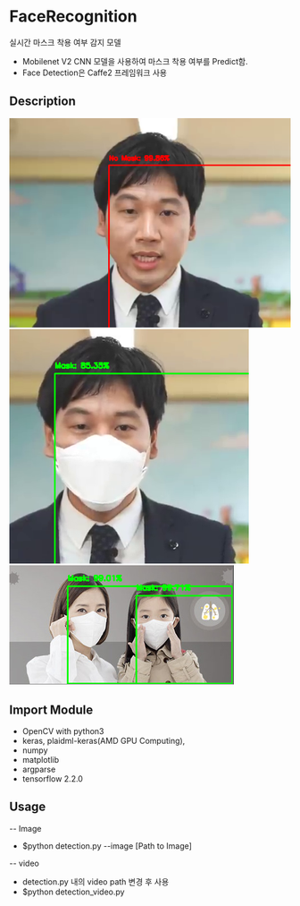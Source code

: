 # FaceRecognition
실시간 마스크 착용 여부 감지 모델
- Mobilenet V2 CNN 모델을 사용하여 마스크 착용 여부를 Predict함. 
- Face Detection은 Caffe2 프레임워크 사용

## Description
![1](./1.png)
![2](./2.png)
![3](./3.png)

## Import Module
- OpenCV with python3
- keras, plaidml-keras(AMD GPU Computing), 
- numpy
- matplotlib
- argparse
- tensorflow 2.2.0

## Usage
-- Image
- $python detection.py --image [Path to Image]

-- video
- detection.py 내의 video path 변경 후 사용
- $python detection_video.py

